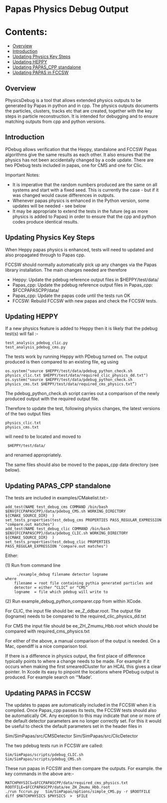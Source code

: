 Papas Physics Debug Output
==========================

# Contents:

* [Overview](#overview)
* [Introduction](#introduction)
* [Updating Physics Key Steps](#updating_physics_key_steps)
* [Updating HEPPY](#updating_heppy)
* [Updating PAPAS_CPP standalone](#updating_papas_cpp-in-fccsw)
* [Updating PAPAS in FCCSW](#updating-papas-in-fccsw)

## Overview

PhysicsDebug is a tool that allows extended physics outputs to be generated by Papas in python and in cpp. The physics outputs documents the particles, clusters, tracks etc that are created, together with the key steps in particle reconstruction. It is intended for debugging and to ensure matching outputs from cpp and python versions.

## Introduction

PDebug allows verification that the Heppy, standalone and FCCSW Papas algorithms give the same results as each other. It also ensures that the physics has not been accidentally changed by a code update.
There are two PDebug tests included in papas, one for CMS and one for Clic.

Important Notes:

* It is imperative that the random numbers produced are the same on all systems and start with a fixed seed. This is currently the case - but if it was changed would cause differences in outputs.
* Whenever papas physics is enhanced in the Python version, some updates will be needed - see below
* It may be appropriate to extend the tests in the future (eg as more physics is added to Papas) in order to ensure that the cpp and python codes produce identical results.

## Updating Physics Key Steps

When Heppy papas physics is enhanced, tests will need to updated and also propagated through to Papas cpp.

FCCSW should normally automatically pick up any changes via the Papas library installation. The main changes needed are therefore

* Heppy:      Update the pdebug reference output files in  $HEPPY/test/data/
* Papas_cpp:  Update the pdebug reference output files in Papas_cpp: $FCCPAPASCPP/data/
* Papas_cpp:  Update the papas code until the tests run OK
* FCCSW:      Rebuild FCCSW with new papas and check the FCCSW tests.


## Updating HEPPY

If a new physics feature is added to Heppy then it is likely that the pdebug test(s) will fail :-

	test_analysis_pdebug_clic.py
	test_analysis_pdebug_cms.py

The tests work by running Heppy with PDebug turned on. The output produced is then compared to an existing file, eg using
```
os.system("source $HEPPY/test/data/pdebug_python_check.sh  physics_clic.txt $HEPPY/test/data/required_clic_physics_dd.txt")
os.system("source $HEPPY/test/data/pdebug_python_check.sh  physics_cms.txt $HEPPY/test/data/required_cms_physics.txt”)
```
The pdebug_python_check.sh script carries out a comparison of the newly produced output with the required output file.

Therefore to update the test, following physics changes, the latest versions of the two output files

	physics_clic.txt
	physics_cms.txt

will need to be located and moved to

	 $HEPPY/test/data/

and renamed appropriately.

The same files should also be moved to the papas_cpp data directory (see below).

## Updating PAPAS_CPP standalone

The tests are included in examples/CMakelist.txt:-
```
add_test(NAME test_debug_cms COMMAND /bin/bash $ENV{FCCPAPASCPP}/data/pdebug_CMS.sh WORKING_DIRECTORY ${CMAKE_SOURCE_DIR}  )
set_tests_properties(test_debug_cms PROPERTIES PASS_REGULAR_EXPRESSION "compare.out matches")
add_test(NAME test_debug_clic COMMAND /bin/bash $ENV{FCCPAPASCPP}/data/pdebug_CLIC.sh WORKING_DIRECTORY ${CMAKE_SOURCE_DIR}  )
set_tests_properties(test_debug_clic PROPERTIES PASS_REGULAR_EXPRESSION "compare.out matches")
```

Either:

(1) Run from command line
```
	 ./example_debug filename detector logname
where
    filename = root file containing pythia generated particles and
    detector = either “CLIC” or “CMS”
    logname  = file which pdebug will write to
```
(2) Run example_debug_python_comparer.cpp from within XCode.

For CLIC, the input file should be:  ee_Z_ddbar.root. The output file (logname) needs to be compared to the required_clic_physics_dd.txt

For CMS the input file should be  ee_ZH_Zmumu_Hbb.root which should be compared with required_cms_physics.txt

For either of the above, a manual comparison of the output is needed. On a Mac,  opendiff is a nice comparison tool.

If there is a difference in physics output, the first place of difference typically points to where a change needs to be made. For example if it occurs when making the first  smearedCluster for an HCAL this gives a clear pointer. In Xcode its easy to pinpoint the locations where PDebug output is produced. For example search on  ‘“Made’.


## Updating PAPAS in FCCSW

The updates to papas are automatically included in the FCCSW when it is compiled. Once Papas_cpp passes its tests, the FCCSW tests should also be automatically OK. Any exception to this may indicate that one or more of the default detector parameters are no longer correctly set. For this it would be useful to check the default parameters set in the header files in

Sim/SimPapas/src/CMSDetector
Sim/SimPapas/src/ClicDetector

The two pdebug tests run in FCCSW are called:
```
Sim/SimPapas/scripts/pdebug_CLIC.sh
Sim/SimPapas/scripts/pdebug_CMS.sh
```
These run papas in FCCSW and then compare the outputs. For example. the key commands in the above are:-
```
MATCHPHYSICS=$FCCPAPASCPP/data/required_cms_physics.txt
ROOTFILE=$FCCPAPASCPP/data/ee_ZH_Zmumu_Hbb.root
./run fccrun.py   Sim/SimPapas/options/simple_CMS.py -r $ROOTFILE
diff $MATCHPHYSICS $PHYSICS  >  $FILE
```
